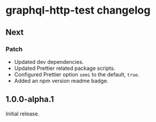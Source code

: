 # graphql-http-test changelog

## Next

### Patch

- Updated dev dependencies.
- Updated Prettier related package scripts.
- Configured Prettier option `semi` to the default, `true`.
- Added an npm version readme badge.

## 1.0.0-alpha.1

Initial release.
